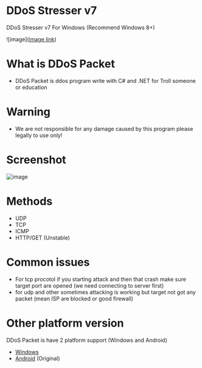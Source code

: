 # DDoS Stresser v7
DDoS Stresser v7 For Windows (Recommend Windows 8+)

![image]([image link](https://github.com/MrGh0sTDev/DDoS-Stresser-v7/blob/main/DDoS%20Stresser/ddos.jpg))
# What is DDoS Packet
* DDoS Packet is ddos program write with C# and .NET for Troll someone or education
# Warning
* We are not responsible for any damage caused by this program please legally to use only!
# Screenshot
![image](https://user-images.githubusercontent.com/47820634/161378989-47f62324-c646-4e5d-b3da-827dd3cb5b00.png)
# Methods
* UDP
* TCP
* ICMP
* HTTP/GET (Unstable)
# Common issues
* For tcp procotol if you starting attack and then that crash make sure target port are opened (we need connecting to server first)
* for udp and other sometimes attacking is working but target not got any packet (mean ISP are blocked or good firewall)
# Other platform version
DDoS Packet is have 2 platform support (Windows and Android)
* [Windows](https://github.com/fusedevgithub/DDoSPacket-For-Windows/)
* [Android](https://github.com/fusedevgithub/DDoSPacket) (Original)
